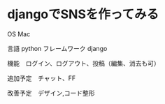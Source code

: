 # djangoでSNSを作ってみる

OS Mac

言語 python フレームワーク django

機能　ログイン、ログアウト、投稿（編集、消去も可）

追加予定　チャット、FF

改善予定　デザイン,コード整形
